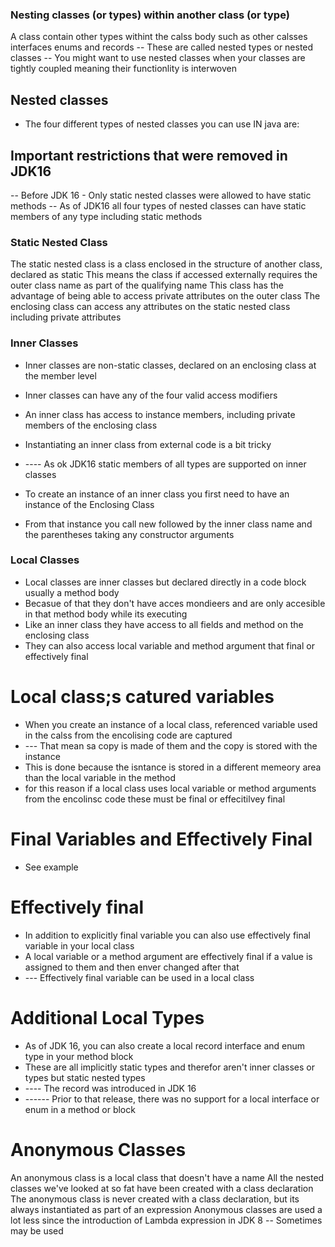 ### Nesting classes (or types) within another class (or type)

A class contain other types withint the calss body such as other calsses interfaces enums and records
-- These are called nested types or nested classes
-- You might want to use nested classes when your classes are tightly coupled meaning their functionlity is interwoven

## Nested classes
- The four different types of nested classes you can use IN java are:

[//]: # (TODO insert table here)

## Important restrictions that were removed in JDK16
-- Before JDK 16 - Only static nested classes were allowed to have static methods
-- As of JDK16 all four types of nested classes can have static members of any type including static methods

### Static Nested Class
The static nested class is a class enclosed in the structure of another class, declared as static
This means the class if accessed externally requires the outer class name as part of the qualifying name
This class has the advantage of being able to access private attributes on the outer class
The enclosing class can access any attributes on the static nested class including private attributes

### Inner Classes
- Inner classes are non-static classes, declared on an enclosing class at the member level
- Inner classes can have any of the four valid access modifiers
- An inner class has access to instance members, including private members of the enclosing class
- Instantiating an inner class from external code is a bit tricky 
- ---- As ok JDK16 static members of all types are supported on inner classes

- To create an instance of an inner class you first need to have an instance of the Enclosing Class
- From that instance you call new followed by the inner class name and the parentheses taking any constructor arguments

### Local Classes
- Local classes are inner classes but declared directly in a code block usually a method body
- Becasue of that they don't have acces mondieers and are only accesible in that method body while its executing
- Like an inner class they have access to all fields and method on the enclosing class
- They can also access local variable and method argument that final or effectively final

# Local class;s catured variables
- When you create an instance of a local class, referenced variable used in the calss from the encolising code are captured
- --- That mean sa copy is made of them and the copy is stored with the instance
- This is done because the isntance is stored in a different memeory area than the local variable in the method
- for this reason if a local class uses local variable or method arguments from the encolinsc code these must be final or effecitilvey final

# Final Variables and Effectively Final
- See example

# Effectively final
- In addition to explicitly final variable you can also use effectively final variable in your local class
- A local variable or a method argument are effectively final if a value is assigned to them and then enver changed after that
- --- Effectively final variable can be used in a local class

# Additional Local Types
- As of JDK 16, you can also create a local record interface and enum type in your method block
- These are all implicitly static types and therefor aren't inner classes or types but static nested types
- ---- The record was introduced in JDK 16
- ------ Prior to that release, there was no support for a local interface or enum in a method or block

# Anonymous Classes
An anonymous class is a local class that doesn't have a name
All the nested classes we've looked at so fat have been created with a class declaration
The anonymous class is never created with a class declaration, but its always instantiated as part of an expression
Anonymous classes are used a lot less since the introduction of Lambda expression in JDK 8
-- Sometimes may be used